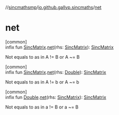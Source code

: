 //[sincmathsmp](../../index.md)/[io.github.gallvp.sincmaths](index.md)/[net](net.md)

# net

[common]\
infix fun [SincMatrix](-sinc-matrix/index.md).[net](net.md)(rhs: [SincMatrix](-sinc-matrix/index.md)): [SincMatrix](-sinc-matrix/index.md)

Not equals to as in A != B or A ~= B

[common]\
infix fun [SincMatrix](-sinc-matrix/index.md).[net](net.md)(rhs: [Double](https://kotlinlang.org/api/latest/jvm/stdlib/kotlin/-double/index.html)): [SincMatrix](-sinc-matrix/index.md)

Not equals to as in A != b or A ~= b

[common]\
infix fun [Double](https://kotlinlang.org/api/latest/jvm/stdlib/kotlin/-double/index.html).[net](net.md)(rhs: [SincMatrix](-sinc-matrix/index.md)): [SincMatrix](-sinc-matrix/index.md)

Not equals to as in a != B or a ~= B
